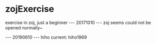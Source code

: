 # zojExercise
exercise in zoj, just a beginner
--- 20171010 ---
zoj seems could not be opened normally~

--- 20190610 ---
hiho
current: hiho1969 
